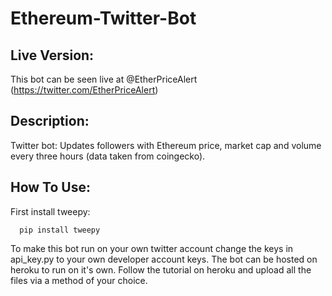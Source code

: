 # Ethereum-Twitter-Bot

## Live Version:

This bot can be seen live at @EtherPriceAlert (https://twitter.com/EtherPriceAlert)

## Description:

Twitter bot: Updates followers with Ethereum price, market cap and volume every three hours (data taken from coingecko).

## How To Use:

First install tweepy:

      pip install tweepy

To make this bot run on your own twitter account change the keys in api_key.py to your own developer account keys. 
The bot can be hosted on heroku to run on it's own. Follow the tutorial on heroku and upload all the files via a method of your choice.




